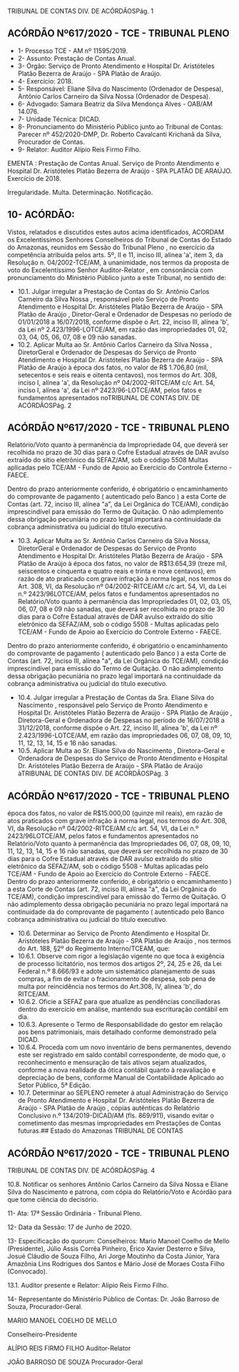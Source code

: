 TRIBUNAL DE CONTAS DIV. DE ACÓRDÃOSPág. 1

## ACÓRDÃO Nº617/2020 - TCE - TRIBUNAL PLENO

- 1- Processo TCE - AM nº 11595/2019.
- 2- Assunto: Prestação de Contas Anual.
- 3- Órgão: Serviço  de  Pronto  Atendimento  e  Hospital  Dr.  Aristóteles  Platão  Bezerra  de Araújo - SPA Platão de Araújo.
- 4- Exercício: 2018.
- 5- Responsável: Eliane  Silva  do  Nascimento  (Ordenador  de  Despesa),  Antônio  Carlos Carneiro da Silva Nossa (Ordenador de Despesa).
- 6- Advogado: Samara Beatriz da Silva Mendonça Alves - OAB/AM 14.076.
- 7- Unidade Técnica: DICAD.
- 8- Pronunciamento  do  Ministério  Público  junto  ao  Tribunal  de  Contas: Parecer  nº 452/2020-DMP, Dr. Roberto Cavalcanti Krichanã da Silva, Procurador de Contas.
- 9- Relator: Auditor Alípio Reis Firmo Filho.

EMENTA :  Prestação  de  Contas  Anual.  Serviço  de Pronto Atendimento e Hospital Dr. Aristóteles Platão Bezerra  de  Araújo  -  SPA  PLATÃO  DE  ARAÚJO. Exercício de 2018.

Irregularidade. Multa. Determinação. Notificação.

## 10-  ACÓRDÃO:

Vistos, relatados e discutidos estes autos acima identificados, ACORDAM os Excelentíssimos Senhores Conselheiros do Tribunal de Contas do Estado do Amazonas, reunidos em Sessão do Tribunal Pleno , no exercício da competência atribuída pelos arts. 5º, II e 11, inciso III, alínea 'a', item 3, da Resolução n. 04/2002-TCE/AM, à unanimidade, nos termos da proposta de voto do Excelentíssimo Senhor Auditor-Relator , em consonância com pronunciamento do Ministério Público junto a este Tribunal, no sentido de:

- 10.1. Julgar irregular a Prestação de Contas do Sr. Antônio Carlos Carneiro da  Silva  Nossa , responsável  pelo Serviço  de  Pronto  Atendimento  e Hospital  Dr.  Aristóteles  Platão  Bezerra  de  Araújo  -  SPA  Platão  de Araújo , Diretor-Geral e Ordenador de Despesas no período de 01/01/2018 a 16/07/2018, conforme dispõe o Art. 22, inciso III, alínea 'b', da Lei nº 2.423/1996-LOTCE/AM, em razão das impropriedades 01, 02, 03, 04, 05, 06, 07, 08 e 09 não sanadas.
- 10.2. Aplicar Multa ao Sr. Antônio Carlos Carneiro da Silva Nossa , DiretorGeral e Ordenador de Despesas do Serviço de Pronto Atendimento e Hospital  Dr.  Aristóteles  Platão  Bezerra  de  Araújo  -  SPA  Platão  de Araújo à época dos fatos, no valor de R$ 1.706,80 (mil, setecentos e seis reais e oitenta centavos), nos termos do Art. 308, inciso I, alínea 'a', da Resolução nº 04/2002-RITCE/AM c/c Art. 54, inciso I, alínea 'a', da Lei nº 2423/96-LOTCE/AM, pelos fatos e fundamentos apresentados noTRIBUNAL DE CONTAS DIV. DE ACÓRDÃOSPág. 2

## ACÓRDÃO Nº617/2020 - TCE - TRIBUNAL PLENO

Relatório/Voto quanto à permanência da Impropriedade 04, que deverá ser recolhida no  prazo  de  30  dias para  o  Cofre  Estadual  através  de  DAR avulso  extraído  do  sítio  eletrônico  da  SEFAZ/AM,  sob  o  código  5508  Multas aplicadas pelo TCE/AM - Fundo de Apoio ao Exercício do Controle Externo - FAECE.

Dentro do prazo anteriormente conferido, é obrigatório o encaminhamento do comprovante de pagamento ( autenticado pelo Banco ) a esta Corte de Contas (art. 72, inciso III, alínea "a", da Lei Orgânica do TCE/AM), condição imprescindível para emissão do Termo de Quitação. O não adimplemento dessa obrigação pecuniária no prazo legal importará na continuidade da cobrança administrativa ou judicial do título executivo.

- 10.3. Aplicar Multa ao Sr. Antônio Carlos Carneiro da Silva Nossa, DiretorGeral e Ordenador de Despesas do Serviço de Pronto Atendimento e Hospital  Dr.  Aristóteles  Platão  Bezerra  de  Araújo  -  SPA  Platão  de Araújo à época dos fatos, no valor de R$13.654,39 (treze mil, seiscentos e cinquenta  e  quatro  reais  e  trinta  e  nove  centavos),  em  razão  de  ato praticado com grave infração à norma legal, nos termos do Art. 308, VI, da Resolução  nº  04/2002-RITCE/AM  c/c  art.  54,  VI,  da  Lei  n.º  2423/96LOTCE/AM,  pelos  fatos  e  fundamentos  apresentados  no  Relatório/Voto quanto à permanência das Impropriedades 01, 02, 03, 05, 06, 07, 08 e 09 não sanadas, que deverá ser recolhida no prazo de 30 dias para  o Cofre  Estadual  através  de  DAR  avulso  extraído  do  sítio  eletrônico  da SEFAZ/AM, sob o código 5508 - Multas aplicadas pelo TCE/AM - Fundo de Apoio ao Exercício do Controle Externo - FAECE.

Dentro do prazo anteriormente conferido, é obrigatório o encaminhamento do comprovante de pagamento ( autenticado pelo Banco ) a esta Corte de Contas (art. 72, inciso III, alínea "a", da Lei Orgânica do TCE/AM), condição imprescindível para emissão do Termo de Quitação. O não adimplemento dessa obrigação pecuniária no prazo legal importará na continuidade da cobrança administrativa ou judicial do título executivo.

- 10.4. Julgar irregular a Prestação de Contas  da Sra. Eliane Silva do Nascimento , responsável pelo Serviço de Pronto Atendimento  e Hospital  Dr.  Aristóteles  Platão  Bezerra  de  Araújo  -  SPA  Platão  de Araújo , Diretora-Geral e Ordenadora  de Despesas  no  período de 16/07/2018 a 31/12/2018, conforme dispõe o Art. 22, inciso III, alínea 'b', da Lei nº 2.423/1996-LOTCE/AM, em razão das impropriedades 06, 07, 08, 09, 10, 11, 12, 13, 14, 15 e 16 não sanadas.
- 10.5. Aplicar  Multa ao  Sr. Eliane  Silva  do  Nascimento , Diretora-Geral  e Ordenadora de Despesas do Serviço de Pronto Atendimento e Hospital Dr.  Aristóteles  Platão  Bezerra  de  Araújo  -  SPA  Platão  de  Araújo àTRIBUNAL DE CONTAS DIV. DE ACÓRDÃOSPág. 3

## ACÓRDÃO Nº617/2020 - TCE - TRIBUNAL PLENO

época dos fatos, no valor de R$15.000,00 (quinze mil reais), em razão de atos praticados com grave infração à norma legal, nos termos do Art. 308, VI, da Resolução nº 04/2002-RITCE/AM c/c art. 54, VI, da Lei n.º 2423/96LOTCE/AM,  pelos  fatos  e  fundamentos  apresentados  no  Relatório/Voto quanto à permanência das Impropriedades 06, 07, 08, 09, 10, 11, 12, 13, 14, 15 e 16 não sanadas, que deverá ser recolhida no prazo de 30 dias para o Cofre Estadual através de DAR avulso extraído do sítio eletrônico da SEFAZ/AM, sob o código 5508 - Multas aplicadas pelo TCE/AM - Fundo de Apoio ao Exercício do Controle Externo - FAECE. Dentro do prazo anteriormente conferido, é obrigatório o encaminhamento ) a esta Corte de Contas (art. 72, inciso III, alínea "a", da Lei Orgânica do TCE/AM), condição imprescindível para emissão do Termo de Quitação. O não adimplemento dessa obrigação pecuniária no prazo legal importará na continuidade da do comprovante de pagamento ( autenticado pelo Banco cobrança administrativa ou judicial do título executivo.

- 10.6. Determinar ao Serviço de Pronto Atendimento e Hospital Dr. Aristóteles  Platão  Bezerra  de  Araújo  -  SPA  Platão  de  Araújo ,  nos termos do Art. 188, §2º do Regimento Interno/TCEAM, que:
- 10.6.1. Observe com rigor a legislação vigente no que toca à exigência de processo licitatório, nos termos dos artigos 2º, 24, 25 e 26, da Lei Federal n.º 8.666/93 e adote um sistemático planejamento de suas compras, a fim de evitar o fracionamento de despesa, sob pena de multa por reincidência nos termos do Art.308, IV, alínea 'b', do RITCE/AM.
- 10.6.2. Oficie a SEFAZ para que atualize as pendências conciliadoras dentro  do  exercício  em  análise,  mantendo  sua  escrituração contábil em dia.
- 10.6.3. Apresente o Termo de Responsabilidade do gestor em relação aos  bens  patrimoniais,  mais  detalhado  conforme  demonstrado pela DICAD.
- 10.6.4. Proceda com um novo inventário de bens permanentes, devendo este ser registrado em saldo contábil correspondente, de modo que,  o  reconhecimento  e  mensuração  de  tais  ativos  sejam atualizados, conforme a nova realidade da ótica contábil quanto à  reavaliação  e  depreciação  de  bens,  conforme  Manual  de Contabilidade Aplicado ao Setor Público, 5ª Edição.
- 10.7. Determinar ao  SEPLENO remeter à atual Administração do Serviço de Pronto  Atendimento  e  Hospital  Dr.  Aristóteles  Platão  Bezerra  de Araújo - SPA Platão de Araújo , cópias autênticas do Relatório Conclusivo n.º 134/2019-DICAD/AM (fls. 869/911), visando evitar o cometimento das mesmas impropriedades em Prestações de Contas futuras.## Estado do Amazonas TRIBUNAL DE CONTAS

## ACÓRDÃO Nº617/2020 - TCE - TRIBUNAL PLENO

TRIBUNAL DE CONTAS DIV. DE ACÓRDÃOSPág. 4

10.8. Notificar os senhores Antônio Carlos Carneiro da Silva Nossa e Eliane Silva do Nascimento e patrona, com cópia do Relatório/Voto e Acórdão para que tome ciência do decisório.

11-  Ata: 17ª Sessão Ordinária - Tribunal Pleno.

12-  Data da Sessão: 17 de Junho de 2020.

13-  Especificação do quorum: Conselheiros: Mario Manoel Coelho de Mello (Presidente), Júlio Assis Corrêa Pinheiro, Érico Xavier Desterro e Silva, Josué Cláudio de Souza Filho, Ari Jorge Moutinho da Costa Júnior, Yara Amazônia Lins Rodrigues dos Santos e Mário José de Moraes Costa Filho (Convocado).

13.1. Auditor presente e Relator: Alípio Reis Firmo Filho.

14-  Representante  do  Ministério  Público  de  Contas: Dr. João  Barroso  de  Souza, Procurador-Geral.

MARIO MANOEL COELHO DE MELLO

Conselheiro-Presidente

ALÍPIO REIS FIRMO FILHO Auditor-Relator

JOÃO BARROSO DE SOUZA Procurador-Geral